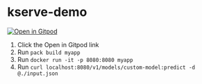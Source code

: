 # kserve-demo

[![Open in Gitpod](https://gitpod.io/button/open-in-gitpod.svg)](https://gitpod.io/#https://github.com/samj1912/kserve-demo)

1. Click the Open in Gitpod link
2. Run `pack build myapp`
3. Run `docker run -it -p 8080:8080 myapp`
4. Run `curl localhost:8080/v1/models/custom-model:predict -d @./input.json`
